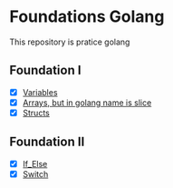 # Foundations Golang
This repository is pratice golang

## Foundation I
- [X]  [Variables](https://github.com/KevenMarioN/foundation_golang/blob/main/I/variables.go)
- [X]  [Arrays, but in golang name is slice](https://github.com/KevenMarioN/foundation_golang/blob/main/I/arrays_slices.go)
- [X]  [Structs](https://github.com/KevenMarioN/foundation_golang/blob/main/I/structs.go)

## Foundation II
- [X] [If_Else]()
- [X] [Switch]()